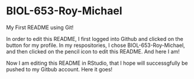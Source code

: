 # BIOL-653-Roy-Michael
My First README using Git!

In order to edit this README, I first logged into Github and clicked on the button for my profile.  In my respositories, I chose BIOL-653-Roy-Michael, and then clicked on the pencil icon to edit this README.  And here I am!

Now I am editing this README in RStudio, that I hope will successgfully be pushed to my Gitbub account.  Here it goes!